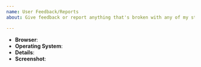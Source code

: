 ```yaml
---
name: User Feedback/Reports
about: Give feedback or report anything that's broken with any of my styles!

---
```


* **Browser**: 
* **Operating System**: 
* **Details**: 
* **Screenshot**: 
